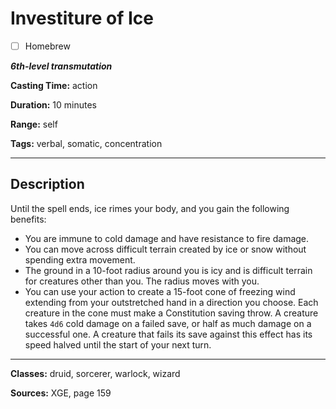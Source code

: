 # Investiture of Ice

- [ ] Homebrew

***6th-level transmutation***

**Casting Time:** action

**Duration:** 10 minutes

**Range:** self

**Tags:** verbal, somatic, concentration

---

## Description
Until the spell ends, ice rimes your body, and you gain the following benefits:
- You are immune to cold damage and have resistance to fire damage.
- You can move across difficult terrain created by ice or snow without spending extra movement.
- The ground in a 10-foot radius around you is icy and is difficult terrain for creatures other than you.
	The radius moves with you.
- You can use your action to create a 15-foot cone of freezing wind extending from your outstretched hand in a direction you choose.
	Each creature in the cone must make a Constitution saving throw.
	A creature takes `4d6` cold damage on a failed save, or half as much damage on a successful one.
	A creature that fails its save against this effect has its speed halved until the start of your next turn.

---

**Classes:** druid, sorcerer, warlock, wizard

**Sources:** XGE, page 159
